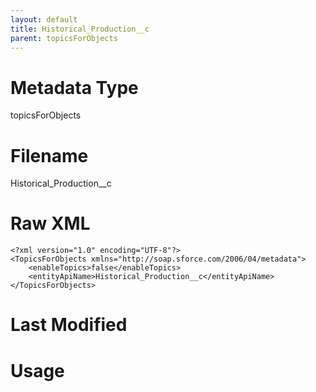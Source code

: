 ```yaml
---
layout: default
title: Historical_Production__c
parent: topicsForObjects
---
```

# Metadata Type
topicsForObjects


# Filename 
Historical_Production__c


# Raw XML
```
<?xml version="1.0" encoding="UTF-8"?>
<TopicsForObjects xmlns="http://soap.sforce.com/2006/04/metadata">
    <enableTopics>false</enableTopics>
    <entityApiName>Historical_Production__c</entityApiName>
</TopicsForObjects>
```


# Last Modified


# Usage

